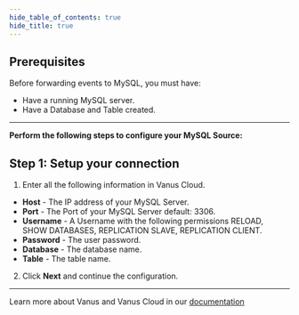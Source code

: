 ```yaml
--- 
hide_table_of_contents: true
hide_title: true
---
```


## Prerequisites

Before forwarding events to MySQL, you must have:

- Have a running MySQL server.
- Have a Database and Table created.

---

**Perform the following steps to configure your MySQL Source:**

## Step 1: Setup your connection 

1. Enter all the following information in Vanus Cloud.
- **Host** - The IP address of your MySQL Server.
- **Port** - The Port of your MySQL Server default: 3306.
- **Username** - A Username with the following permissions RELOAD, SHOW DATABASES, REPLICATION SLAVE, REPLICATION CLIENT.
- **Password** - The user password.
- **Database** - The database name.
- **Table** - The table name.

2. Click **Next** and continue the configuration.

---


Learn more about Vanus and Vanus Cloud in our [documentation](https://docs.vanus.ai/getting-started/what-is-vanus)
